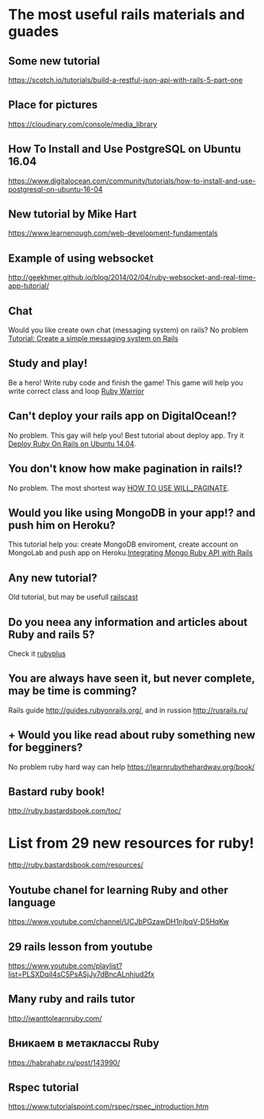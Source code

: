 # The most useful rails materials and guades

## Some new tutorial 
https://scotch.io/tutorials/build-a-restful-json-api-with-rails-5-part-one
## Place for pictures
https://cloudinary.com/console/media_library

## How To Install and Use PostgreSQL on Ubuntu 16.04
https://www.digitalocean.com/community/tutorials/how-to-install-and-use-postgresql-on-ubuntu-16-04

## New tutorial by Mike Hart
https://www.learnenough.com/web-development-fundamentals

## Example of using websocket 

http://geekhmer.github.io/blog/2014/02/04/ruby-websocket-and-real-time-app-tutorial/
## Chat 

Would you like create own chat (messaging system) on rails? No problem [Tutorial: Create a simple messaging system on Rails](https://medium.com/@danamulder/tutorial-create-a-simple-messaging-system-on-rails-d9b94b0fbca1#.9c0lxziry) 


## Study and play! 

Be a hero! Write ruby code and finish the game! This game will help you write correct class and loop [Ruby Warrior](https://www.bloc.io/ruby-warrior#/)

## Can't deploy your rails app on DigitalOcean!?

No problem. This gay will help you! Best tutorial about deploy app. Try it [Deploy Ruby On Rails on Ubuntu 14.04](https://gorails.com/deploy/ubuntu/14.04).

## You don't know how make pagination in rails!?

No problem. The most shortest way [HOW TO USE WILL_PAGINATE](http://pathfindersoftware.com/2008/06/how-to-use-will_paginate-with-non-activerecord-collectionarray/).

## Would you like using MongoDB in your app!? and push him on Heroku?

This tutorial help you: create MongoDB enviroment, create account on MongoLab and push app on Heroku.[Integrating Mongo Ruby API with Rails](https://github.com/jhu-ep-coursera/fullstack-course3-module1-zips)

## Any new tutorial?

Old tutorial, but may be usefull [railscast](http://railscasts.com/)

## Do you neea any information and articles about Ruby and rails 5?

Check it [rubyplus](https://rubyplus.com/articles)

## You are always have seen it, but never complete, may be time is comming?

Rails guide http://guides.rubyonrails.org/, and in russion http://rusrails.ru/

## + Would you like read about ruby something new for begginers? 

No problem ruby hard way can help https://learnrubythehardway.org/book/

## Bastard ruby book!

http://ruby.bastardsbook.com/toc/

# List from 29 new resources for ruby! 

http://ruby.bastardsbook.com/resources/

## Youtube chanel for learning Ruby and other language

https://www.youtube.com/channel/UCJbPGzawDH1njbqV-D5HqKw

## 29 rails lesson from youtube

https://www.youtube.com/playlist?list=PLSXDqiI4sC5PsASjJy7dBncALnhjud2fx

## Many ruby and rails tutor

http://iwanttolearnruby.com/

## Вникаем в метаклассы Ruby

https://habrahabr.ru/post/143990/

## Rspec tutorial 
https://www.tutorialspoint.com/rspec/rspec_introduction.htm




